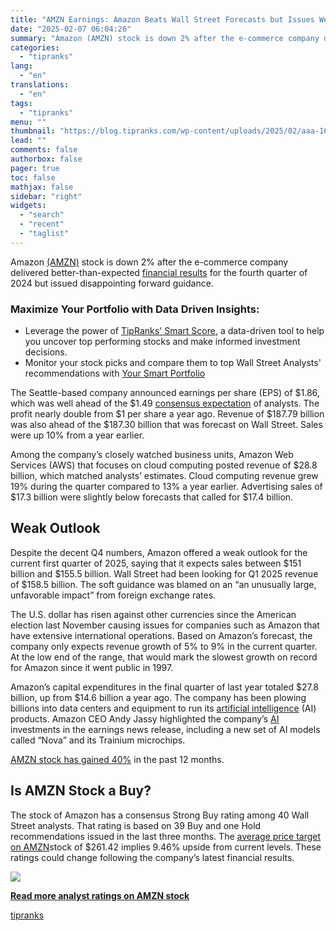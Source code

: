 ```yaml
---
title: "AMZN Earnings: Amazon Beats Wall Street Forecasts but Issues Weak Guidance"
date: "2025-02-07 06:04:26"
summary: "Amazon (AMZN) stock is down 2% after the e-commerce company delivered better-than-expected financial results for the fourth quarter of 2024 but issued disappointing forward guidance. Maximize Your Portfolio with Data Driven Insights:Leverage the power of TipRanks' Smart Score, a data-driven tool to help you uncover top performing stocks and make..."
categories:
  - "tipranks"
lang:
  - "en"
translations:
  - "en"
tags:
  - "tipranks"
menu: ""
thumbnail: "https://blog.tipranks.com/wp-content/uploads/2025/02/aaa-16-750x406.jpg"
lead: ""
comments: false
authorbox: false
pager: true
toc: false
mathjax: false
sidebar: "right"
widgets:
  - "search"
  - "recent"
  - "taglist"
---
```


Amazon [(AMZN)](https://www.tipranks.com/stocks/amzn) stock is down 2% after the e-commerce company delivered better-than-expected [financial results](https://www.tipranks.com/news/the-fly/amazon-reports-q4-eps-1-86-consensus-1-48) for the fourth quarter of 2024 but issued disappointing forward guidance.

### Maximize Your Portfolio with Data Driven Insights:

* Leverage the power of [TipRanks' Smart Score](https://www.tipranks.com/screener/top-smart-score-stocks), a data-driven tool to help you uncover top performing stocks and make informed investment decisions.
* Monitor your stock picks and compare them to top Wall Street Analysts' recommendations with  [Your Smart Portfolio](https://www.tipranks.com/smart-portfolio/holdings)

The Seattle-based company announced earnings per share (EPS) of $1.86, which was well ahead of the $1.49 [consensus expectation](https://www.tipranks.com/stocks/amzn/earnings) of analysts. The profit nearly double from $1 per share a year ago. Revenue of $187.79 billion was also ahead of the $187.30 billion that was forecast on Wall Street. Sales were up 10% from a year earlier.

Among the company’s closely watched business units, Amazon Web Services (AWS) that focuses on cloud computing posted revenue of $28.8 billion, which matched analysts’ estimates. Cloud computing revenue grew 19% during the quarter compared to 13% a year earlier. Advertising sales of $17.3 billion were slightly below forecasts that called for $17.4 billion.

**Weak Outlook**
----------------

Despite the decent Q4 numbers, Amazon offered a weak outlook for the current first quarter of 2025, saying that it expects sales between $151 billion and $155.5 billion. Wall Street had been looking for Q1 2025 revenue of $158.5 billion. The soft guidance was blamed on an “an unusually large, unfavorable impact” from foreign exchange rates.

The U.S. dollar has risen against other currencies since the American election last November causing issues for companies such as Amazon that have extensive international operations. Based on Amazon’s forecast, the company only expects revenue growth of 5% to 9% in the current quarter. At the low end of the range, that would mark the slowest growth on record for Amazon since it went public in 1997.

Amazon’s capital expenditures in the final quarter of last year totaled $27.8 billion, up from $14.6 billion a year ago. The company has been plowing billions into data centers and equipment to run its [artificial intelligence](https://www.tipranks.com/compare-stocks/artificial-intelligence) (AI) products. Amazon CEO Andy Jassy highlighted the company’s [AI](https://www.tipranks.com/compare-stocks/artificial-intelligence) investments in the earnings news release, including a new set of AI models called “Nova” and its Trainium microchips.

[AMZN stock has gained 40%](https://www.tipranks.com/stocks/amzn) in the past 12 months.

**Is AMZN Stock a Buy?**
------------------------

The stock of Amazon has a consensus Strong Buy rating among 40 Wall Street analysts. That rating is based on 39 Buy and one Hold recommendations issued in the last three months. The [average price target on AMZN](https://www.tipranks.com/stocks/amzn/forecast)stock of $261.42 implies 9.46% upside from current levels. These ratings could change following the company’s latest financial results.

[![](https://blog.tipranks.com/wp-content/uploads/2025/02/image-267.png)](https://www.tipranks.com/stocks/amzn/forecast)

**[Read more analyst ratings on AMZN stock](https://www.tipranks.com/stocks/amzn/forecast)**

[tipranks](https://tipranks.com/news/amzn-earnings-amazon-beats-wall-street-forecasts-but-issues-weak-guidance)
